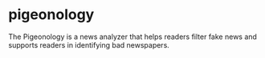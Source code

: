 # pigeonology
The Pigeonology is a news analyzer that helps readers filter fake news and supports readers in identifying bad newspapers.
